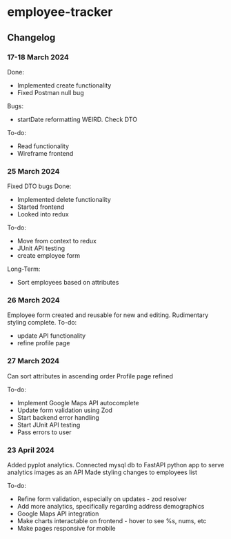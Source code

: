 # employee-tracker


## Changelog
### 17-18 March 2024
Done:
- Implemented create functionality
- Fixed Postman null bug

Bugs:
- startDate reformatting WEIRD. Check DTO

To-do:
- Read functionality
- Wireframe frontend

### 25 March 2024
Fixed DTO bugs
Done:
- Implemented delete functionality
- Started frontend
- Looked into redux

To-do:
- Move from context to redux
- JUnit API testing
- create employee form

Long-Term:
- Sort employees based on attributes

### 26 March 2024
Employee form created and reusable for new and editing.
Rudimentary styling complete. 
To-do:
- update API functionality
- refine profile page

### 27 March 2024
Can sort attributes in ascending order
Profile page refined

To-do:
- Implement Google Maps API autocomplete
- Update form validation using Zod
- Start backend error handling
- Start JUnit API testing
- Pass errors to user

### 23 April 2024
Added pyplot analytics. Connected mysql db to FastAPI python app to serve analytics images as an API
Made styling changes to employees list

To-do:
- Refine form validation, especially on updates - zod resolver
- Add more analytics, specifically regarding address demographics
- Google Maps API integration
- Make charts interactable on frontend - hover to see %s, nums, etc
- Make pages responsive for mobile
